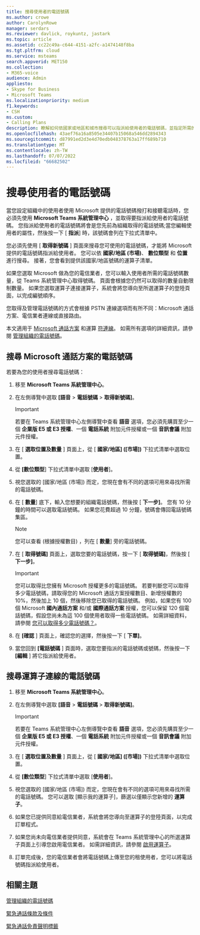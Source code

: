 ```yaml
---
title: 搜尋使用者的電話號碼
ms.author: crowe
author: CarolynRowe
manager: serdars
ms.reviewer: davlick, roykuntz, jastark
ms.topic: article
ms.assetid: cc22c49a-c644-4151-a2fc-a1474148f8ba
ms.tgt.pltfrm: cloud
ms.service: msteams
search.appverid: MET150
ms.collection:
- M365-voice
audience: Admin
appliesto:
- Skype for Business
- Microsoft Teams
ms.localizationpriority: medium
f1.keywords:
- CSH
ms.custom:
- Calling Plans
description: 瞭解如何依國家或地區和城市搜尋可以指派給使用者的電話號碼，並指定所需的號碼數量。
ms.openlocfilehash: 43aef76a16a8505e34407b15068a546dd2894343
ms.sourcegitcommit: d87991ed2d3e4d70edb048378763a17ff689b710
ms.translationtype: MT
ms.contentlocale: zh-TW
ms.lasthandoff: 07/07/2022
ms.locfileid: "66682502"
---
```

# <a name="search-for-telephone-numbers-for-users"></a>搜尋使用者的電話號碼

當您設定組織中的使用者使用 Microsoft 提供的電話號碼撥打和接聽電話時，您必須先使用 **Microsoft Teams 系統管理中心** ，並取得要指派給使用者的電話號碼。 您指派給使用者的電話號碼將會是您先前為組織取得的電話號碼;當您編輯使用者的屬性，然後按一下 [ **指派**] 時，該號碼會列在下拉式清單中。
  
您必須先使用 [ **取得新號碼** ] 頁面來搜尋您可使用的電話號碼，才能將 Microsoft 提供的電話號碼指派給使用者。 您可以依 **國家/地區 (市場)**、 **數位類型** 和 **位置** 進行搜尋。 接著，您會看到提供該國家/地區號碼的運算子清單。

如果您選取 Microsoft 做為您的電信業者，您可以輸入使用者所需的電話號碼數量，從 Teams 系統管理中心取得號碼。 頁面會根據您仍然可以取得的數量自動限制數量。 如果您選取運算子連接運算子，系統會將您導向至所選運算子的登陸頁面，以完成編號順序。

您取得及管理電話號碼的方式會根據 PSTN 連線選項而有所不同：Microsoft 通話方案、電信業者連線或直接路由。

本文適用于 [Microsoft 通話方案](#search-for-telephone-numbers-for-microsoft-calling-plans) 和運算 [符連線](#search-for-telephone-numbers-for-operator-connect)。 如需所有選項的詳細資訊，請參閱 [管理組織的電話號碼](/microsoftteams/manage-phone-numbers-landing-page)。

## <a name="search-for-telephone-numbers-for-microsoft-calling-plans"></a>搜尋 Microsoft 通話方案的電話號碼

若要為您的使用者搜尋電話號碼：
  
1. 移至 **Microsoft Teams 系統管理中心**。

2. 在左側導覽中選取 **[語音**  >  **電話號碼**  >  **取得新號碼]**。
  
    > [!IMPORTANT]
    > 若要在 Teams 系統管理中心左側導覽中查看 **語音** 選項，您必須先購買至少一個 **企業版 E5 或 E3 授權**、一個 **電話系統** 附加元件授權或一個 **音訊會議** 附加元件授權。  

3. 在 [ **選取位置及數量** ] 頁面上，從 [ **國家/地區] ([市場])** 下拉式清單中選取位置。

4. 從 **[數位類型**] 下拉式清單中選取 [**使用者**]。

5. 視您選取的 [國家/地區 (市場]) 而定，您現在會有不同的選項可用來尋找所需的電話號碼。  

6. 在 [ **數量**] 底下，輸入您想要的組織電話號碼，然後按 [ **下一步]**。 您有 10 分鐘的時間可以選取電話號碼。 如果您花費超過 10 分鐘，號碼會傳回電話號碼集區。

    > [!NOTE]
    > 您可以查看 (根據授權數目) ，列在 [ **數量**] 旁的電話號碼。
  
7. 在 [ **取得號碼]** 頁面上，選取您要的電話號碼，按一下 [ **取得號碼]**，然後按 [ **下一步]**。

    > [!IMPORTANT]
    > 您可以取得比您擁有 Microsoft 授權更多的電話號碼。 若要判斷您可以取得多少電話號碼，請取得您的 Microsoft 通話方案授權數目、新增授權數的 10%，然後加上 10 個，然後移除您已取得的電話號碼。 例如，如果您有 100 個 Microsoft **國內通話方案** 和/或 **國際通話方案** 授權，您可以保留 120 個電話號碼，假設您尚未為這 100 個使用者取得一些電話號碼。 如需詳細資料，請參閱 [您可以取得多少電話號碼？](./how-many-phone-numbers-can-you-get.md)。

8. 在 **[確認** ] 頁面上，確認您的選擇，然後按一下 [ **下單]**。

9. 當您回到 **[電話號碼** ] 頁面時，選取您要指派的電話號碼或號碼，然後按一下 **[編輯** ] 將它指派給使用者。

## <a name="search-for-telephone-numbers-for-operator-connect"></a>搜尋運算子連線的電話號碼

1. 移至 **Microsoft Teams 系統管理中心**。

2. 在左側導覽中選取 **[語音**  >  **電話號碼**  >  **取得新號碼]**。
  
    > [!IMPORTANT]
    > 若要在 Teams 系統管理中心左側導覽中查看 **語音** 選項，您必須先購買至少一個 **企業版 E5 或 E3 授權**、一個 **電話系統** 附加元件授權或一個 **音訊會議** 附加元件授權。  

3. 在 [ **選取位置及數量** ] 頁面上，從 [ **國家/地區] ([市場])** 下拉式清單中選取位置。

4. 從 **[數位類型**] 下拉式清單中選取 [**使用者**]。

5. 視您選取的 [國家/地區 (市場]) 而定，您現在會有不同的選項可用來尋找所需的電話號碼。 您可以選取 [顯示我的運算子]，篩選以僅顯示您新增的 **運算子**。

6. 如果您已提供同意給電信業者，系統會將您導向至運算子的登陸頁面，以完成訂單程式。

7. 如果您尚未向電信業者提供同意，系統會在 Teams 系統管理中心的所選運算子頁面上引導您啟用電信業者。 如需詳細資訊，請參閱 [啟用運算子](operator-connect-configure.md#enable-an-operator)。

8. 訂單完成後，您的電信業者會將電話號碼上傳至您的租使用者，您可以將電話號碼指派給使用者。  

## <a name="related-topics"></a>相關主題

[管理組織的電話號碼](manage-phone-numbers-landing-page.md)

[緊急通話條款及條件](./emergency-calling-terms-and-conditions.md)

[緊急通話免責聲明標籤](https://github.com/MicrosoftDocs/OfficeDocs-SkypeForBusiness/blob/live/Teams/downloads/emergency-calling/emergency-calling-label-(en-us)-(v.1.0).zip?raw=true)
